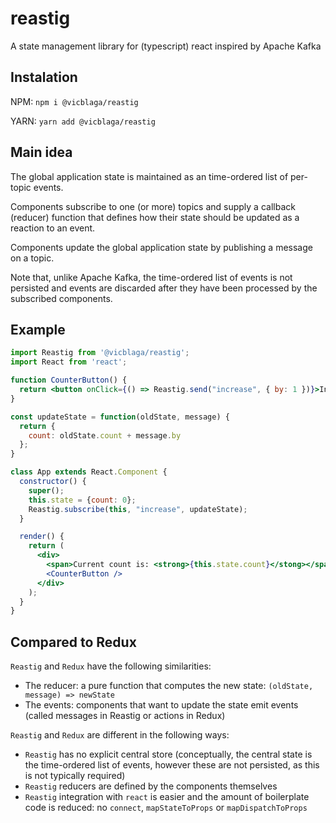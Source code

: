 # reastig

A state management library for (typescript) react inspired by Apache Kafka

## Instalation

NPM: `npm i @vicblaga/reastig`

YARN: `yarn add @vicblaga/reastig`

## Main idea

The global application state is maintained as an time-ordered list of per-topic events.

Components subscribe to one (or more) topics and
supply a callback (reducer) function that defines
how their state should be updated as a reaction to an event.

Components update the global application state
by publishing a message on a topic.

Note that, unlike Apache Kafka, 
the time-ordered list of events is not persisted
and events are discarded after they have been processed by the subscribed components.

## Example

```jsx
import Reastig from '@vicblaga/reastig';
import React from 'react';

function CounterButton() {
  return <button onClick={() => Reastig.send("increase", { by: 1 })}>Increase</button>;
}

const updateState = function(oldState, message) {
  return {
    count: oldState.count + message.by
  };
}

class App extends React.Component {
  constructor() {
    super();
    this.state = {count: 0};
    Reastig.subscribe(this, "increase", updateState);
  }

  render() {
    return (
      <div>
        <span>Current count is: <strong>{this.state.count}</stong></span>
        <CounterButton />
      </div>
    );
  }
}
```

## Compared to Redux

`Reastig` and `Redux` have the following similarities:
 - The reducer: a pure function that computes the new state: `(oldState, message) => newState`
 - The events: components that want to update the state emit events (called messages in Reastig or actions in Redux)

 `Reastig` and `Redux` are different in the following ways:
 - `Reastig` has no explicit central store (conceptually, the central state is the time-ordered list of events, however these are not persisted, as this is not typically required)
 - `Reastig` reducers are defined by the components themselves
 - `Reastig` integration with `react` is easier and the amount of boilerplate code is reduced: no `connect`, `mapStateToProps` or `mapDispatchToProps`
